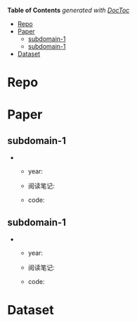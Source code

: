 <!-- START doctoc generated TOC please keep comment here to allow auto update -->
<!-- DON'T EDIT THIS SECTION, INSTEAD RE-RUN doctoc TO UPDATE -->
**Table of Contents**  *generated with [DocToc](https://github.com/thlorenz/doctoc)*

- [Repo](#repo)
- [Paper](#paper)
  - [subdomain-1](#subdomain-1)
  - [subdomain-1](#subdomain-1-1)
- [Dataset](#dataset)

<!-- END doctoc generated TOC please keep comment here to allow auto update -->


# Repo

# Paper

## subdomain-1

- 
  - year: 
  - 阅读笔记: 
    
  - code: 


## subdomain-1

- 
  - year: 
  - 阅读笔记: 
    
  - code: 

# Dataset

